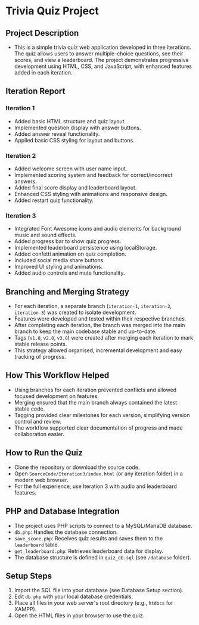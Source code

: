 # Trivia Quiz Project

## Project Description
- This is a simple trivia quiz web application developed in three iterations. The quiz allows users to answer multiple-choice questions, see their scores, and view a leaderboard. The project demonstrates progressive development using HTML, CSS, and JavaScript, with enhanced features added in each iteration.

## Iteration Report

### Iteration 1
- Added basic HTML structure and quiz layout.
- Implemented question display with answer buttons.
- Added answer reveal functionality.
- Applied basic CSS styling for layout and buttons.

### Iteration 2
- Added welcome screen with user name input.
- Implemented scoring system and feedback for correct/incorrect answers.
- Added final score display and leaderboard layout.
- Enhanced CSS styling with animations and responsive design.
- Added restart quiz functionality.

### Iteration 3
- Integrated Font Awesome icons and audio elements for background music and sound effects.
- Added progress bar to show quiz progress.
- Implemented leaderboard persistence using localStorage.
- Added confetti animation on quiz completion.
- Included social media share buttons.
- Improved UI styling and animations.
- Added audio controls and mute functionality.

## Branching and Merging Strategy
- For each iteration, a separate branch (`iteration-1`, `iteration-2`, `iteration-3`) was created to isolate development.
- Features were developed and tested within their respective branches.
- After completing each iteration, the branch was merged into the main branch to keep the main codebase stable and up-to-date.
- Tags (`v1.0`, `v2.0`, `v3.0`) were created after merging each iteration to mark stable release points.
- This strategy allowed organised, incremental development and easy tracking of progress.

## How This Workflow Helped
- Using branches for each iteration prevented conflicts and allowed focused development on features.
- Merging ensured that the main branch always contained the latest stable code.
- Tagging provided clear milestones for each version, simplifying version control and review.
- The workflow supported clear documentation of progress and made collaboration easier.

## How to Run the Quiz
- Clone the repository or download the source code.
- Open `SourceCode/Iteration3/index.html` (or any iteration folder) in a modern web browser.
- For the full experience, use Iteration 3 with audio and leaderboard features.

## PHP and Database Integration
- The project uses PHP scripts to connect to a MySQL/MariaDB database.
- `db.php`: Handles the database connection.
- `save_score.php`: Receives quiz results and saves them to the `leaderboard` table.
- `get_leaderboard.php`: Retrieves leaderboard data for display.
- The database structure is defined in `quiz_db.sql` (see `/database` folder).

## Setup Steps
1. Import the SQL file into your database (see Database Setup section).
2. Edit `db.php` with your local database credentials.
3. Place all files in your web server's root directory (e.g., `htdocs` for XAMPP).
4. Open the HTML files in your browser to use the quiz.
